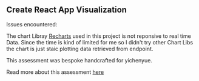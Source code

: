 ## Create React App Visualization

Issues encountered:

The chart Libray [Recharts](http://recharts.org/en-US/) used in this project is not reponsive to real time Data.
Since the time is kind of limited for me so I didn't try other Chart Libs
the chart is just staic plotting data retrieved from endpoint.

This assessment was bespoke handcrafted for yichenyue.

Read more about this assessment [here](https://react.eogresources.com)
